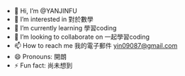 - 👋 Hi, I’m @YANJINFU
- 👀 I’m interested in 對於數學
- 🌱 I’m currently learning 學習coding
- 💞️ I’m looking to collaborate on 一起學習coding
- 📫 How to reach me 我的電子郵件 yin09087@gmail.com
- 😄 Pronouns: 開朗
- ⚡ Fun fact: 尚未想到

<!---
YANJINFU/YANJINFU is a ✨ special ✨ repository because its `README.md` (this file) appears on your GitHub profile.
You can click the Preview link to take a look at your changes.
--->
